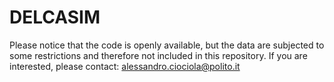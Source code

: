 # DELCASIM

Please notice that the code is openly available, but the data are subjected to some restrictions and therefore not included in this repository. 
If you are interested, please contact: alessandro.ciociola@polito.it
